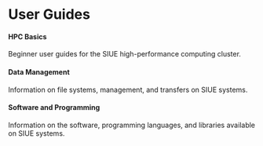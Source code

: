 # User Guides

#### HPC Basics
Beginner user guides for the SIUE high-performance computing cluster.

#### Data Management
Information on file systems, management, and transfers on SIUE systems.

#### Software and Programming
Information on the software, programming languages, and libraries available on SIUE systems.
